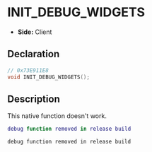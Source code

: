 # INIT_DEBUG_WIDGETS
- **Side:** Client

## Declaration
```cpp
// 0x73E911E8
void INIT_DEBUG_WIDGETS();
```

## Description
This native function doesn't work.

```lua
debug function removed in release build
```

```squirrel
debug function removed in release build
```